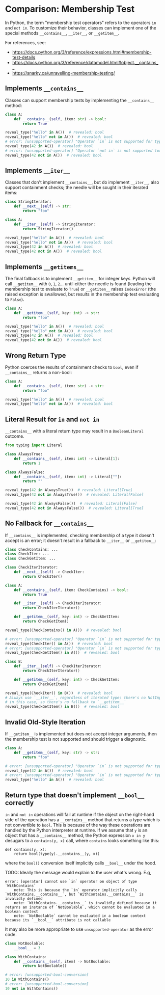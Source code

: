 # Comparison: Membership Test

In Python, the term "membership test operators" refers to the operators `in` and `not in`. To
customize their behavior, classes can implement one of the special methods `__contains__`,
`__iter__`, or `__getitem__`.

For references, see:

- <https://docs.python.org/3/reference/expressions.html#membership-test-details>
- <https://docs.python.org/3/reference/datamodel.html#object.__contains__>
- <https://snarky.ca/unravelling-membership-testing/>

## Implements `__contains__`

Classes can support membership tests by implementing the `__contains__` method:

```py
class A:
    def __contains__(self, item: str) -> bool:
        return True

reveal_type("hello" in A())  # revealed: bool
reveal_type("hello" not in A())  # revealed: bool
# error: [unsupported-operator] "Operator `in` is not supported for types `int` and `A`, in comparing `Literal[42]` with `A`"
reveal_type(42 in A())  # revealed: bool
# error: [unsupported-operator] "Operator `not in` is not supported for types `int` and `A`, in comparing `Literal[42]` with `A`"
reveal_type(42 not in A())  # revealed: bool
```

## Implements `__iter__`

Classes that don't implement `__contains__`, but do implement `__iter__`, also support containment
checks; the needle will be sought in their iterated items:

```py
class StringIterator:
    def __next__(self) -> str:
        return "foo"

class A:
    def __iter__(self) -> StringIterator:
        return StringIterator()

reveal_type("hello" in A())  # revealed: bool
reveal_type("hello" not in A())  # revealed: bool
reveal_type(42 in A())  # revealed: bool
reveal_type(42 not in A())  # revealed: bool
```

## Implements `__getitems__`

The final fallback is to implement `__getitem__` for integer keys. Python will call `__getitem__`
with `0`, `1`, `2`... until either the needle is found (leading the membership test to evaluate to
`True`) or `__getitem__` raises `IndexError` (the raised exception is swallowed, but results in the
membership test evaluating to `False`).

```py
class A:
    def __getitem__(self, key: int) -> str:
        return "foo"

reveal_type("hello" in A())  # revealed: bool
reveal_type("hello" not in A())  # revealed: bool
reveal_type(42 in A())  # revealed: bool
reveal_type(42 not in A())  # revealed: bool
```

## Wrong Return Type

Python coerces the results of containment checks to `bool`, even if `__contains__` returns a
non-bool:

```py
class A:
    def __contains__(self, item: str) -> str:
        return "foo"

reveal_type("hello" in A())  # revealed: bool
reveal_type("hello" not in A())  # revealed: bool
```

## Literal Result for `in` and `not in`

`__contains__` with a literal return type may result in a `BooleanLiteral` outcome.

```py
from typing import Literal

class AlwaysTrue:
    def __contains__(self, item: int) -> Literal[1]:
        return 1

class AlwaysFalse:
    def __contains__(self, item: int) -> Literal[""]:
        return ""

reveal_type(42 in AlwaysTrue())  # revealed: Literal[True]
reveal_type(42 not in AlwaysTrue())  # revealed: Literal[False]

reveal_type(42 in AlwaysFalse())  # revealed: Literal[False]
reveal_type(42 not in AlwaysFalse())  # revealed: Literal[True]
```

## No Fallback for `__contains__`

If `__contains__` is implemented, checking membership of a type it doesn't accept is an error; it
doesn't result in a fallback to `__iter__` or `__getitem__`:

```py
class CheckContains: ...
class CheckIter: ...
class CheckGetItem: ...

class CheckIterIterator:
    def __next__(self) -> CheckIter:
        return CheckIter()

class A:
    def __contains__(self, item: CheckContains) -> bool:
        return True

    def __iter__(self) -> CheckIterIterator:
        return CheckIterIterator()

    def __getitem__(self, key: int) -> CheckGetItem:
        return CheckGetItem()

reveal_type(CheckContains() in A())  # revealed: bool

# error: [unsupported-operator] "Operator `in` is not supported for types `CheckIter` and `A`"
reveal_type(CheckIter() in A())  # revealed: bool
# error: [unsupported-operator] "Operator `in` is not supported for types `CheckGetItem` and `A`"
reveal_type(CheckGetItem() in A())  # revealed: bool

class B:
    def __iter__(self) -> CheckIterIterator:
        return CheckIterIterator()

    def __getitem__(self, key: int) -> CheckGetItem:
        return CheckGetItem()

reveal_type(CheckIter() in B())  # revealed: bool
# Always use `__iter__`, regardless of iterated type; there's no NotImplemented
# in this case, so there's no fallback to `__getitem__`
reveal_type(CheckGetItem() in B())  # revealed: bool
```

## Invalid Old-Style Iteration

If `__getitem__` is implemented but does not accept integer arguments, then the membership test is
not supported and should trigger a diagnostic.

```py
class A:
    def __getitem__(self, key: str) -> str:
        return "foo"

# error: [unsupported-operator] "Operator `in` is not supported for types `int` and `A`, in comparing `Literal[42]` with `A`"
reveal_type(42 in A())  # revealed: bool
# error: [unsupported-operator] "Operator `in` is not supported for types `str` and `A`, in comparing `Literal["hello"]` with `A`"
reveal_type("hello" in A())  # revealed: bool
```

## Return type that doesn't implement `__bool__` correctly

`in` and `not in` operations will fail at runtime if the object on the right-hand side of the
operation has a `__contains__` method that returns a type which is not convertible to `bool`. This
is because of the way these operations are handled by the Python interpreter at runtime. If we
assume that `y` is an object that has a `__contains__` method, the Python expression `x in y`
desugars to a `contains(y, x)` call, where `contains` looks something like this:

```ignore
def contains(y, x):
    return bool(type(y).__contains__(y, x))
```

where the `bool()` conversion itself implicitly calls `__bool__` under the hood.

TODO: Ideally the message would explain to the user what's wrong. E.g,

```ignore
error: [operator] cannot use `in` operator on object of type `WithContains`
    note: This is because the `in` operator implicitly calls `WithContains.__contains__`, but `WithContains.__contains__` is invalidly defined
    note: `WithContains.__contains__` is invalidly defined because it returns an instance of `NotBoolable`, which cannot be evaluated in a boolean context
    note: `NotBoolable` cannot be evaluated in a boolean context because its `__bool__` attribute is not callable
```

It may also be more appropriate to use `unsupported-operator` as the error code.

<!-- snapshot-diagnostics -->

```py
class NotBoolable:
    __bool__ = 3

class WithContains:
    def __contains__(self, item) -> NotBoolable:
        return NotBoolable()

# error: [unsupported-bool-conversion]
10 in WithContains()
# error: [unsupported-bool-conversion]
10 not in WithContains()
```
